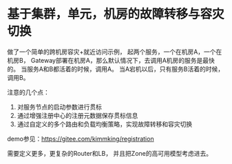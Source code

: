 # 基于集群，单元，机房的故障转移与容灾切换

做了一个简单的跨机房容灾+就近访问示例，
起两个服务，一个在机房A，一个在机房B，
Gateway部署在机房A，那么默认情况下，去调用A机房的服务是最快的。
当服务A和B都活着的时候，调用A。
当A宕机以后，只有服务B活着的时候，调用B。

注意的几个点：
1. 对服务节点的启动参数进行贯标
2. 通过增强注册中心的注册元数据保存贯标信息
3. 通过自定义的多个路由和负载均衡策略，实现故障转移和容灾切换

demo参见：https://gitee.com/kimmking/registration 

需要定义更多，更复杂的Router和LB，
并且把Zone的高可用模型考虑进去。
